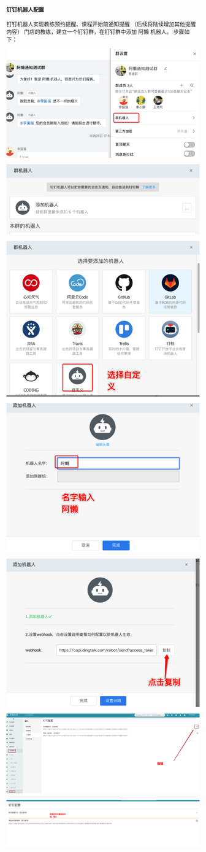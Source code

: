 #### 钉钉机器人配置
钉钉机器人实现教练预约提醒、课程开始前通知提醒
（后续将陆续增加其他提醒内容）
门店的教练，建立一个钉钉群，在钉钉群中添加 阿懒 机器人。
步骤如下：

![Image](../../assets/ding1.png)

![Image](../../assets/ding2.png)

![Image](../../assets/ding3.png)

![Image](../../assets/ding4.png)

![Image](../../assets/ding5.png)

![Image](../../assets/ding6.png)

![Image](../../assets/ding7.png)
